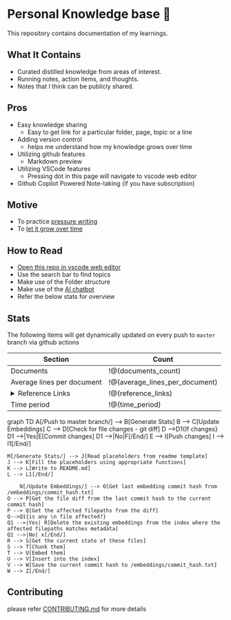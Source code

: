 # Personal Knowledge base 🧠
This repository contains documentation of my learnings.

## What It Contains
- Curated distilled knowledge from areas of interest.
- Running notes, action items, and thoughts.
- Notes that I think can be publicly shared.

## Pros
- Easy knowledge sharing
    - Easy to get link for a particular folder, page, topic or a line
- Adding version control
    - helps me understand how my knowledge grows over time
- Utilizing github features
    - Markdown preview
- Utilizing VSCode features
    - Pressing dot in this page will navigate to vscode web editor
- Github Copilot Powered Note-taking (if you have subscription)

## Motive
- To practice [pressure writing](https://www.youtube.com/shorts/o8sBS0th8xQ)
- To [let it grow over time](https://youtu.be/DMlgzTUT5E0?si=Po-O2G2vAEvfi1YU)

## How to Read
- [Open this repo in vscode web editor](https://github.dev/vignesh14052002/KnowledgeBase)
- Use the search bar to find topics
- Make use of the Folder structure
- Make use of the [AI chatbot](./chatbot/README.md)
- Refer the below stats for overview

## Stats
The following items will get dynamically updated on every push to `master` branch via github actions

<table>
    <thead>
        <tr>
            <th>Section</th>
            <th>Count</th>
        </tr>
    </thead>
    <tbody>
        <tr>
            <td>Documents</td>
            <td>!@(documents_count)</td>
        </tr>
        <tr>
            <td>Average lines per document</td>
            <td>!@(average_lines_per_document)</td>
        </tr>
        <tr>
            <td><details>
                    <summary>Reference Links</summary>
                    !@(top_reference_sites_table)</details>
            </td>
            <td>!@(reference_links)</td>
        </tr>
        <tr>
            <td>Time period</td>
            <td>!@(time_period)</td>
        </tr>
    </tbody>
</table>

graph TD
    A[/Push to master branch/] --> B[Generate Stats]
    B --> C[Update Embeddings]
    C --> D[Check for file changes - git diff]
    D -->D1{If changes}
    D1 -->|Yes|E[Commit changes]
    D1 -->|No|F[/End/]
    E --> I[Push changes]
    I --> I1[/End/]
    
    M[/Generate Stats/] --> J[Read placeholders from readme template]
    J --> K[Fill the placeholders using appropriate functions]
    K --> L[Write to README.md]
    L --> L1[/End/]

        N[/Update Embeddings/] --> O[Get last embedding commit hash from /embeddings/commit_hash.txt]
    O --> P[Get the file diff from the last commit hash to the current commit hash]
    P --> Q[Get the affected filepaths from the diff]
    Q-->Q1{is any \n file affected?}
    Q1 -->|Yes| R[Delete the existing embeddings from the index where the affected filepaths matches metadata]
    Q1 -->|No| x[/End/]
    R --> S[Get the current state of these files]
    S --> T[Chunk them]
    T --> U[Embed them]
    U --> V[Insert into the index]
    V --> W[Save the current commit hash to /embeddings/commit_hash.txt]
    W --> Z[/End/]

## Contributing
please refer [CONTRIBUTING.md](./CONTRIBUTING.md) for more details